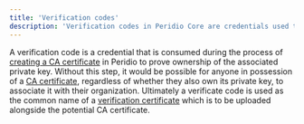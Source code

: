 ```yaml
---
title: 'Verification codes'
description: 'Verification codes in Peridio Core are credentials used to prove ownership of private keys during CA certificate creation for secure device authentication.'
---
```


A verification code is a credential that is consumed during the process of [creating a CA certificate](/peridio-core/guides/device-management/creating-ca-certificates) in Peridio to prove ownership of the associated private key. Without this step, it would be possible for anyone in possession of a [CA certificate](/peridio-core/reference/device-management/ca-certificates), regardless of whether they also own its private key, to associate it with their organization. Ultimately a verificate code is used as the common name of a [verification certificate](/peridio-core/reference/device-management/verification-certificates) which is to be uploaded alongside the potential CA certificate.
